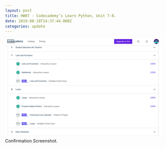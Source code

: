 ```yaml
---
layout: post
title: HW07 - Codecademy’s Learn Python, Unit 7-8.
date: 2019-08-18T14:37:44.000Z
categories: update
---
```

<img src="/images/fulls/007a.jpg" class="fit image"> Confirmation Screenshot.
